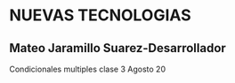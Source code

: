 # NUEVAS TECNOLOGIAS
## Mateo Jaramillo Suarez-Desarrollador
Condicionales multiples clase 3 Agosto 20
